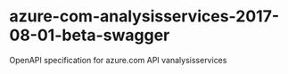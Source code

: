 # azure-com-analysisservices-2017-08-01-beta-swagger
OpenAPI specification for azure.com API vanalysisservices
